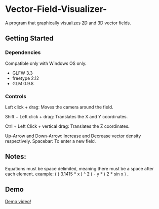 
# Vector-Field-Visualizer-

A program that graphically visualizes 2D and 3D vector fields.

## Getting Started
### Dependencies
Compatible only with Windows OS only.
- GLFW 3.3
- freetype 2.12
- GLM 0.9.8

### Controls
Left click + drag: Moves the camera around the field.

Shift + Left click + drag: Translates the X and Y coordinates.

Ctrl + Left Click + vertical drag: Translates the Z coordinates.

Up-Arrow and Down-Arrow: Increase and Decrease vector density respectively.
Spacebar: To enter a new field.

## Notes:
Equations must be space delimited, meaning there must be a space after each element.
example: ( ( 3.1415 * x ) ^ 2 ) - y * ( 2 * sin x ) .


## Demo
[Demo video!](https://www.youtube.com/watch?v=kc_Eosg45Ag)
